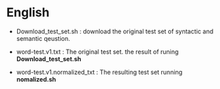 # English

- Download_test_set.sh : download the original test set of syntactic and semantic qeustion. 

- word-test.v1.txt : The original test set. the result of runing **Download_test_set.sh**

- word-test.v1.normalized_txt : The resulting test set running **nomalized.sh**
